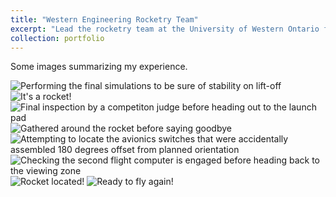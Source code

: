 ```yaml
---
title: "Western Engineering Rocketry Team"
excerpt: "Lead the rocketry team at the University of Western Ontario for the build of <em>Prometheus</em>, the first-ever successfully launched rocket at Spaceport America Cup 2022"
collection: portfolio
---
```


Some images summarizing my experience.

<img src="finalSims.jpg" alt="Performing the final simulations to be sure of stability on lift-off">

<img src="itsARocket.jpg" alt="It's a rocket!">

<img src="finalInspection.jpg" alt="Final inspection by a competiton judge before heading out to the launch pad">

<img src="onThePad.jpg" alt="Gathered around the rocket before saying goodbye">

<img src="tenseMoments.jpg" alt="Attempting to locate the avionics switches that were accidentally assembled 180 degrees offset from planned orientation">

<img src="upright.jpg" alt="Checking the second flight computer is engaged before heading back to the viewing zone">

<img src="foundIt.jpg" alt="Rocket located!">

<img src="recovered.jpg" alt="Ready to fly again!">
